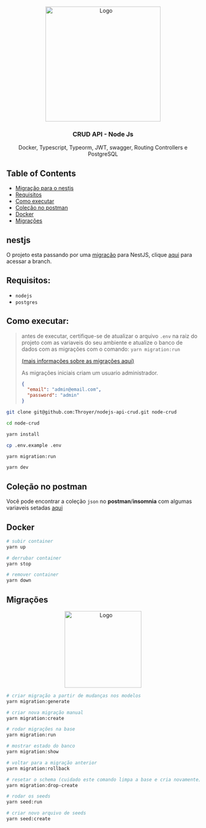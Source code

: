 <br />
<p align="center">
  <a href="https://github.com/Throyer/nodejs-api-crud">
    <img src="./assets/node.png" alt="Logo" height="300">
  </a>

  <h3 align="center">CRUD API - Node Js</h3>

  <p align="center">
    Docker, Typescript, Typeorm, JWT, swagger, Routing Controllers e PostgreSQL
    <br />
  </p>
</p>

## Table of Contents
- [Migração para o nestjs](#nestjs)
- [Requisitos](#requisitos)
- [Como executar](#como-executar)
- [Coleção no postman](#coleção-no-postman)
- [Docker](#docker)
- [Migrações](#migrações)

## nestjs
O projeto esta passando por uma [migração](https://github.com/Throyer/nodejs-api-rest-example/releases/tag/0.0.1) para NestJS, clique [aqui](https://github.com/Throyer/nodejs-api-rest-example/tree/nestjs#crud-api---node-js) para acessar a branch.

## Requisitos:

- `nodejs`
- `postgres`

## Como executar:

> antes de executar, certifique-se de atualizar o arquivo `.env` na raiz do projeto com as variaveis do seu ambiente e atualize o banco de dados com as migrações com o comando: `yarn migration:run`
>
> [(mais informações sobre as migrações aqui)](#migrações)
>
> As migrações iniciais criam um usuario administrador.
>
> ```json
> {
>   "email": "admin@email.com",
>   "password": "admin"
> }
> ```

```sh
git clone git@github.com:Throyer/nodejs-api-crud.git node-crud

cd node-crud

yarn install

cp .env.example .env

yarn migration:run

yarn dev
```

## Coleção no postman

Você pode encontrar a coleção `json` no **postman**/**insomnia** com algumas variaveis setadas [aqui](./assets/postman/node_api.json)

## Docker

```sh
# subir container
yarn up

# derrubar container
yarn stop

# remover container
yarn down
```

## Migrações

<p align="center">
  <img src="./assets/crud_node_deer.png" alt="Logo" height="200">
</p>

```sh
# criar migração a partir de mudanças nos modelos
yarn migration:generate

# criar nova migração manual
yarn migration:create

# rodar migrações na base
yarn migration:run

# mostrar estado do banco
yarn migration:show

# voltar para a migração anterior
yarn migration:rollback

# resetar o schema (cuidado este comando limpa a base e cria novamente)
yarn migration:drop-create

# rodar os seeds
yarn seed:run

# criar novo arquivo de seeds
yarn seed:create
```
